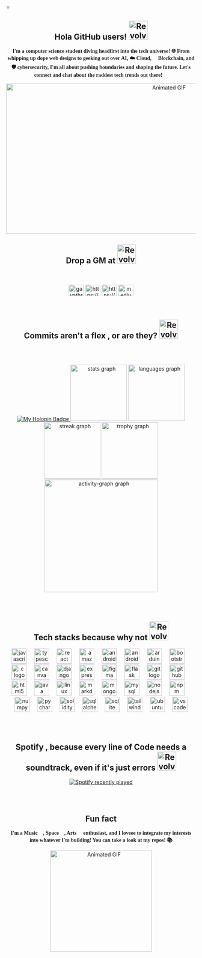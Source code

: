 =<h2 align="center">Hola GitHub users! <img src="https://user-images.githubusercontent.com/74038190/226127913-88de86d3-8437-45b9-a3b6-e746b47f655a.gif" alt="Revolving Hearts" width="50" height="50" /></h2>

<p align="center" style="font-family: 'Audiowide', cursive;">
  <strong>I'm a computer science student diving headfirst into the tech universe! 🌐 From whipping up dope web designs to geeking out over AI, ☁️ Cloud, 🔗 Blockchain, and 🛡️ cybersecurity, I'm all about pushing boundaries and shaping the future. Let's connect and chat about the raddest tech trends out there! 🚀</strong>
</p>
<p align="center">
  <img src="https://i.pinimg.com/originals/cf/2c/a4/cf2ca4f35eff08e2d8724e2e4b5cdf42.gif" alt="Animated GIF" width="850" height="400"">
</p>
<h2 align="center"> Drop a GM at  <img src="https://github-production-user-asset-6210df.s3.amazonaws.com/74038190/238201075-34376b0e-4ae2-4278-9d3d-82e8016a87d6.gif?X-Amz-Algorithm=AWS4-HMAC-SHA256&X-Amz-Credential=AKIAVCODYLSA53PQK4ZA%2F20240613%2Fus-east-1%2Fs3%2Faws4_request&X-Amz-Date=20240613T163046Z&X-Amz-Expires=300&X-Amz-Signature=5dfba0a113c35873b2efc4be1a68db5e2e2812761246fc604893a80380a94ec6&X-Amz-SignedHeaders=host&actor_id=132088009&key_id=0&repo_id=588181932" alt="Revolving Hearts" width="50" height="50" /> </h2>
<br></br>
<div align="center">
<!--Drop a hey at-->
<a href="https://twitter.com/gayathrip164882" target="blank"><img align="center" src="https://raw.githubusercontent.com/rahuldkjain/github-profile-readme-generator/master/src/images/icons/Social/twitter.svg" alt="gayathrip164882" height="30" width="40" /></a>
<a href="https://linkedin.com/in/https://www.linkedin.com/in/gayathri-pch/" target="blank"><img align="center" src="https://raw.githubusercontent.com/rahuldkjain/github-profile-readme-generator/master/src/images/icons/Social/linked-in-alt.svg" alt="https://www.linkedin.com/in/gayathri-pch/" height="30" width="40" /></a>
<a href="https://www.youtube.com/c/https://www.youtube.com/channel/ucvr3b5tqbv4vsymnxo-gagq" target="blank"><img align="center" src="https://raw.githubusercontent.com/rahuldkjain/github-profile-readme-generator/master/src/images/icons/Social/youtube.svg" alt="https://www.youtube.com/channel/ucvr3b5tqbv4vsymnxo-gagq" height="30" width="40" /></a>
<a href="https://medium.com/@p.gayathri.ch" target="_blank"><img align="center" src="https://raw.githubusercontent.com/maurodesouza/profile-readme-generator/master/src/assets/icons/social/medium/default.svg" width="40" height="30" alt="medium logo"  />
  </a>
</div>
<br></br>
<h2 align="center"> Commits aren't a flex , or are they?  <img src="https://github-production-user-asset-6210df.s3.amazonaws.com/74038190/238201079-e379a33a-b428-4385-b44f-3da16e7bac9f.gif?X-Amz-Algorithm=AWS4-HMAC-SHA256&X-Amz-Credential=AKIAVCODYLSA53PQK4ZA%2F20240613%2Fus-east-1%2Fs3%2Faws4_request&X-Amz-Date=20240613T162717Z&X-Amz-Expires=300&X-Amz-Signature=2e88a1877abc283ba2de2c06a84413c29e765694a74274171f6906ab4de9c10b&X-Amz-SignedHeaders=host&actor_id=132088009&key_id=0&repo_id=588181932" alt="Revolving Hearts" width="50" height="50" /></h2>

<br></br>
<div align="center">
<a href="https://holopin.io/@gayathripch">
    <img src="https://holopin.me/gayathripch" alt="My Holopin Badge" />
</a>
  <img src="https://github-readme-stats.vercel.app/api?username=GayathriPCh&hide_title=false&hide_rank=false&show_icons=true&include_all_commits=true&count_private=true&disable_animations=false&theme=dracula&locale=en&hide_border=false&order=1" height="150" alt="stats graph"  />
  <img src="https://github-readme-stats.vercel.app/api/top-langs?username=GayathriPCh&locale=en&hide_title=false&layout=compact&card_width=320&langs_count=5&theme=dracula&hide_border=false&order=2" height="150" alt="languages graph"  />
  <img src="https://streak-stats.demolab.com?user=GayathriPCh&locale=en&mode=daily&theme=dracula&hide_border=false&border_radius=5&order=3" height="150" alt="streak graph"  />
  <img src="https://github-profile-trophy.vercel.app?username=GayathriPCh&theme=dracula&column=-1&row=1&margin-w=8&margin-h=8&no-bg=false&no-frame=false&order=4" height="150" alt="trophy graph"  />
  <img src="https://github-readme-activity-graph.vercel.app/graph?username=GayathriPCh&radius=16&theme=react&area=true&order=5" height="300" alt="activity-graph graph"  />
</div>

<br></br>

<h2 align="center">Tech stacks because why not  <img src="https://github-production-user-asset-6210df.s3.amazonaws.com/74038190/238200844-87b72768-3740-4648-b118-c3164ff654cd.gif?X-Amz-Algorithm=AWS4-HMAC-SHA256&X-Amz-Credential=AKIAVCODYLSA53PQK4ZA%2F20240613%2Fus-east-1%2Fs3%2Faws4_request&X-Amz-Date=20240613T162831Z&X-Amz-Expires=300&X-Amz-Signature=e43d6af0cf5c36c6e616d2a0704b5c48303e104b521af5dbcd0bc1001f64163b&X-Amz-SignedHeaders=host&actor_id=132088009&key_id=0&repo_id=588181932" alt="Revolving Hearts" width="50" height="50" /></h2>

<div align="center">
  <img src="https://cdn.jsdelivr.net/gh/devicons/devicon/icons/javascript/javascript-original.svg" height="40" alt="javascript logo"  />
  <img width="12" />
  <img src="https://cdn.jsdelivr.net/gh/devicons/devicon/icons/typescript/typescript-original.svg" height="40" alt="typescript logo"  />
  <img width="12" />
  <img src="https://cdn.jsdelivr.net/gh/devicons/devicon/icons/react/react-original.svg" height="40" alt="react logo"  />
  <img width="12" />
  <img src="https://cdn.jsdelivr.net/gh/devicons/devicon/icons/amazonwebservices/amazonwebservices-original-wordmark.svg" height="40" alt="amazonwebservices logo"  />
  <img width="12" />
  <img src="https://cdn.jsdelivr.net/gh/devicons/devicon/icons/android/android-original.svg" height="40" alt="android logo"  />
  <img width="12" />
  <img src="https://cdn.jsdelivr.net/gh/devicons/devicon/icons/androidstudio/androidstudio-original.svg" height="40" alt="androidstudio logo"  />
  <img width="12" />
  <img src="https://cdn.jsdelivr.net/gh/devicons/devicon/icons/arduino/arduino-original.svg" height="40" alt="arduino logo"  />
  <img width="12" />
  <img src="https://cdn.jsdelivr.net/gh/devicons/devicon/icons/bootstrap/bootstrap-original.svg" height="40" alt="bootstrap logo"  />
  <img width="12" />
  <img src="https://cdn.jsdelivr.net/gh/devicons/devicon/icons/c/c-original.svg" height="40" alt="c logo"  />
  <img width="12" />
  <img src="https://cdn.jsdelivr.net/gh/devicons/devicon/icons/canva/canva-original.svg" height="40" alt="canva logo"  />
  <img width="12" />
  <img src="https://cdn.jsdelivr.net/gh/devicons/devicon/icons/django/django-plain.svg" height="40" alt="django logo"  />
  <img width="12" />
  <img src="https://cdn.jsdelivr.net/gh/devicons/devicon/icons/express/express-original.svg" height="40" alt="express logo"  />
  <img width="12" />
  <img src="https://cdn.jsdelivr.net/gh/devicons/devicon/icons/figma/figma-original.svg" height="40" alt="figma logo"  />
  <img width="12" />
  <img src="https://cdn.jsdelivr.net/gh/devicons/devicon/icons/flask/flask-original.svg" height="40" alt="flask logo"  />
  <img width="12" />
  <img src="https://cdn.jsdelivr.net/gh/devicons/devicon/icons/git/git-original.svg" height="40" alt="git logo"  />
  <img width="12" />
  <img src="https://cdn.jsdelivr.net/gh/devicons/devicon/icons/github/github-original.svg" height="40" alt="github logo"  />
  <img width="12" />
  <img src="https://cdn.jsdelivr.net/gh/devicons/devicon/icons/html5/html5-original.svg" height="40" alt="html5 logo"  />
  <img width="12" />
  <img src="https://cdn.jsdelivr.net/gh/devicons/devicon/icons/java/java-original.svg" height="40" alt="java logo"  />
  <img width="12" />
  <img src="https://cdn.jsdelivr.net/gh/devicons/devicon/icons/linux/linux-original.svg" height="40" alt="linux logo"  />
  <img width="12" />
  <img src="https://cdn.jsdelivr.net/gh/devicons/devicon/icons/markdown/markdown-original.svg" height="40" alt="markdown logo"  />
  <img width="12" />
  <img src="https://cdn.jsdelivr.net/gh/devicons/devicon/icons/mongodb/mongodb-original.svg" height="40" alt="mongodb logo"  />
  <img width="12" />
  <img src="https://cdn.jsdelivr.net/gh/devicons/devicon/icons/mysql/mysql-original.svg" height="40" alt="mysql logo"  />
  <img width="12" />
  <img src="https://cdn.jsdelivr.net/gh/devicons/devicon/icons/nodejs/nodejs-original.svg" height="40" alt="nodejs logo"  />
  <img width="12" />
  <img src="https://cdn.jsdelivr.net/gh/devicons/devicon/icons/npm/npm-original-wordmark.svg" height="40" alt="npm logo"  />
  <img width="12" />
  <img src="https://cdn.jsdelivr.net/gh/devicons/devicon/icons/numpy/numpy-original.svg" height="40" alt="numpy logo"  />
  <img width="12" />
  <img src="https://cdn.jsdelivr.net/gh/devicons/devicon/icons/pycharm/pycharm-original.svg" height="40" alt="pycharm logo"  />
  <img width="12" />
  <img src="https://cdn.jsdelivr.net/gh/devicons/devicon/icons/solidity/solidity-original.svg" height="40" alt="solidity logo"  />
  <img width="12" />
  <img src="https://cdn.jsdelivr.net/gh/devicons/devicon/icons/sqlalchemy/sqlalchemy-original.svg" height="40" alt="sqlalchemy logo"  />
  <img width="12" />
  <img src="https://cdn.jsdelivr.net/gh/devicons/devicon/icons/sqlite/sqlite-original.svg" height="40" alt="sqlite logo"  />
  <img width="12" />
  <img src="https://cdn.jsdelivr.net/gh/devicons/devicon/icons/tailwindcss/tailwindcss-original-wordmark.svg" height="40" alt="tailwindcss logo"  />
  <img width="12" />
  <img src="https://cdn.jsdelivr.net/gh/devicons/devicon/icons/ubuntu/ubuntu-plain.svg" height="40" alt="ubuntu logo"  />
  <img width="12" />
  <img src="https://cdn.jsdelivr.net/gh/devicons/devicon/icons/vscode/vscode-original.svg" height="40" alt="vscode logo"  />
</div>

<br></br>

<h2 align="center">Spotify , because every line of Code needs a soundtrack, even if it's just errors <img src="https://github-production-user-asset-6210df.s3.amazonaws.com/74038190/238200838-76036311-c8ea-4247-8bf8-a7077623036c.gif?X-Amz-Algorithm=AWS4-HMAC-SHA256&X-Amz-Credential=AKIAVCODYLSA53PQK4ZA%2F20240613%2Fus-east-1%2Fs3%2Faws4_request&X-Amz-Date=20240613T162939Z&X-Amz-Expires=300&X-Amz-Signature=705d71794d5424edfc9623636d14f2ed38e3b5eb4438fcc212ea97035b8485fe&X-Amz-SignedHeaders=host&actor_id=132088009&key_id=0&repo_id=588181932" alt="Revolving Hearts" width="50" height="50" /></h2>

<div align="center">
  <a href="https://open.spotify.com/user/31sa6ornfjjibclkea5dmib7lwhq">
    <img src="https://spotify-recently-played-readme.vercel.app/api?user=31sa6ornfjjibclkea5dmib7lwhq&count=5" alt="Spotify recently played"  />
  </a>
</div>

<br></br>
<h2 align="center">Fun fact </h2>
<p align="center" style="font-family: 'Audiowide', cursive;">
  <strong>I'm a Music 🎵, Space 🚀, Arts 🎨 enthusiast, and I loveee to integrate my interests into whatever I'm building! You can take a look at my repos! 📚</strong></p>
<p align="center">
  <img src="https://66.media.tumblr.com/0699f4abac93fe1171519d0f61b60a0e/tumblr_mjok0p1gm81rfjowdo1_500.gif" alt="Animated GIF" width="270" height="270"">
</p>
